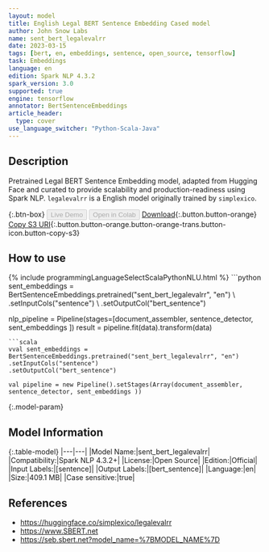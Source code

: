 ```yaml
---
layout: model
title: English Legal BERT Sentence Embedding Cased model
author: John Snow Labs
name: sent_bert_legalevalrr
date: 2023-03-15
tags: [bert, en, embeddings, sentence, open_source, tensorflow]
task: Embeddings
language: en
edition: Spark NLP 4.3.2
spark_version: 3.0
supported: true
engine: tensorflow
annotator: BertSentenceEmbeddings
article_header:
  type: cover
use_language_switcher: "Python-Scala-Java"
---
```


## Description

Pretrained Legal BERT Sentence Embedding model, adapted from Hugging Face and curated to provide scalability and production-readiness using Spark NLP. `legalevalrr` is a English model originally trained by `simplexico`.

{:.btn-box}
<button class="button button-orange" disabled>Live Demo</button>
<button class="button button-orange" disabled>Open in Colab</button>
[Download](https://s3.amazonaws.com/auxdata.johnsnowlabs.com/public/models/sent_bert_legalevalrr_en_4.3.2_3.0_1678892581750.zip){:.button.button-orange}
[Copy S3 URI](s3://auxdata.johnsnowlabs.com/public/models/sent_bert_legalevalrr_en_4.3.2_3.0_1678892581750.zip){:.button.button-orange.button-orange-trans.button-icon.button-copy-s3}

## How to use



<div class="tabs-box" markdown="1">
{% include programmingLanguageSelectScalaPythonNLU.html %}
```python
sent_embeddings = BertSentenceEmbeddings.pretrained("sent_bert_legalevalrr", "en") \
.setInputCols("sentence") \
.setOutputCol("bert_sentence")

nlp_pipeline = Pipeline(stages=[document_assembler, sentence_detector, sent_embeddings ])
  result = pipeline.fit(data).transform(data)
```
```scala
vval sent_embeddings = BertSentenceEmbeddings.pretrained("sent_bert_legalevalrr", "en")
.setInputCols("sentence")
.setOutputCol("bert_sentence")

val pipeline = new Pipeline().setStages(Array(document_assembler, sentence_detector, sent_embeddings ))
```
</div>

{:.model-param}
## Model Information

{:.table-model}
|---|---|
|Model Name:|sent_bert_legalevalrr|
|Compatibility:|Spark NLP 4.3.2+|
|License:|Open Source|
|Edition:|Official|
|Input Labels:|[sentence]|
|Output Labels:|[bert_sentence]|
|Language:|en|
|Size:|409.1 MB|
|Case sensitive:|true|

## References

- https://huggingface.co/simplexico/legalevalrr
- https://www.SBERT.net
- https://seb.sbert.net?model_name=%7BMODEL_NAME%7D